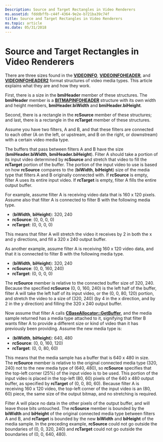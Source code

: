 ```yaml
---
Description: Source and Target Rectangles in Video Renderers
ms.assetid: fdddbffb-c44f-4364-9e2e-b721ba39c74f
title: Source and Target Rectangles in Video Renderers
ms.topic: article
ms.date: 05/31/2018
---
```


# Source and Target Rectangles in Video Renderers

There are three sizes found in the [**VIDEOINFO**](/previous-versions/windows/desktop/api/amvideo/ns-amvideo-videoinfo), [**VIDEOINFOHEADER**](/previous-versions/windows/desktop/api/amvideo/ns-amvideo-videoinfoheader), and [**VIDEOINFOHEADER2**](/previous-versions/windows/desktop/api/dvdmedia/ns-dvdmedia-videoinfoheader2) format structures of video media types. This article explains what they are and how they work.

First, there is a size in the **bmiHeader** member of these structures. The **bmiHeader** member is a [**BITMAPINFOHEADER**](/windows/win32/api/wingdi/ns-wingdi-bitmapinfoheader) structure with its own width and height members, **bmiHeader.biWidth** and **bmiHeader.biHeight**.

Second, there is a rectangle in the **rcSource** member of these structures; and last, there is a rectangle in the **rcTarget** member of these structures.

Assume you have two filters, A and B, and that these filters are connected to each other (A on the left, or upstream, and B on the right, or downstream) with a certain video media type.

The buffers that pass between filters A and B have the size (**bmiHeader.biWidth**, **bmiHeader.biHeight**). Filter A should take a portion of its input video determined by **rcSource** and stretch that video to fill the **rcTarget** portion of the buffer. The portion of the input video to use is based on how **rcSource** compares to the (**biWidth**, **biHeight**) size of the media type that filters A and B originally connected with. If **rcSource** is empty, filter A uses its entire input video. If **rcTarget** is empty, filter A fills the entire output buffer.

For example, assume filter A is receiving video data that is 160 x 120 pixels. Assume also that filter A is connected to filter B with the following media type.

-   (**biWidth**, **biHeight**): 320, 240
-   **rcSource**: (0, 0, 0, 0)
-   **rcTarget**: (0, 0, 0, 0)

This means that filter A will stretch the video it receives by 2 in both the x and y directions, and fill a 320 x 240 output buffer.

As another example, assume filter A is receiving 160 x 120 video data, and that it is connected to filter B with the following media type.

-   (**biWidth**, **biHeight**): 320, 240
-   **rcSource**: (0, 0, 160, 240)
-   **rcTarget**: (0, 0, 0, 0)

The **rcSource** member is relative to the connected buffer size of 320, 240. Because the specified **rcSource** (0, 0, 160, 240) is the left half of the buffer, filter A will take the left half of its input video, or the (0, 0, 80, 120) portion, and stretch the video to a size of (320, 240) (by 4 in the x direction, and by 2 in the y direction) and filling the 320 x 240 output buffer.

Now assume that filter A calls [**CBaseAllocator::GetBuffer**](cbaseallocator-getbuffer.md), and the media sample returned has a media type attached to it, signifying that filter B wants filter A to provide a different size or kind of video than it has previously been providing. Assume the new media type is:

-   (**biWidth**, **biHeight**): 640, 480
-   **rcSource**: (0, 0, 160, 120)
-   **rcTarget**: (0, 0, 80, 60)

This means that the media sample has a buffer that is 640 x 480 in size. The **rcSource** member is relative to the original connected media type (320, 240) not to the new media type of (640, 480), so **rcSource** specifies that the top-left corner (25%) of the input video is to be used. This portion of the input video is placed in the top-left (80, 60) pixels of the 640 x 480 output buffer, as specified by **rcTarget** of (0, 0, 80, 60). Because filter A is receiving 160 x 120 video, the top-left corner of the input video is an (80, 60) piece, the same size of the output bitmap, and no stretching is required.

Filter A will place no data in the other pixels of the output buffer, and will leave those bits untouched. The **rcSource** member is bounded by the **biWidth** and **biHeight** of the original connected media type between filters A and B, and **rcTarget** is bounded by the new **biWidth** and **biHeight** of the media sample. In the preceding example, **rcSource** could not go outside the boundaries of (0, 0, 320, 240) and **rcTarget** could not go outside the boundaries of (0, 0, 640, 480).

 

 



